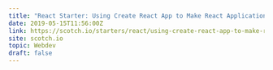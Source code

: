 ```yaml
---
title: "React Starter: Using Create React App to Make React Applications"
date: 2019-05-15T11:56:00Z
link: https://scotch.io/starters/react/using-create-react-app-to-make-react-applications?utm_medium=RSS&utm_source=hune
site: scotch.io
topic: Webdev
draft: false
---
```

